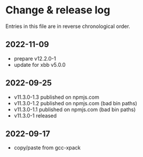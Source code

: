 # Change & release log

Entries in this file are in reverse chronological order.

## 2022-11-09

* prepare v12.2.0-1
* update for xbb v5.0.0

## 2022-09-25

* v11.3.0-1.3 published on npmjs.com
* v11.3.0-1.2 published on npmjs.com (bad bin paths)
* v11.3.0-1.1 published on npmjs.com (bad bin paths)
* v11.3.0-1 released

## 2022-09-17

* copy/paste from gcc-xpack
